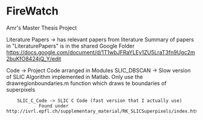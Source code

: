 # FireWatch
Amr's Master Thesis Project

Literature Papers -> has relevant papers from literature
Summary of papers in "LiteraturePapers" is in the shared Google Folder
https://docs.google.com/document/d/1T1wbJFRaYLEy1ZU5LraT3fn9Ugc2m2buKfO8424jQ_Y/edit

Code -> Project Code arranged in Modules
	SLIC_DBSCAN -> Slow version of SLIC Algorithm implemented in Matlab. Only use the 
        drawregionboundaries.m function which draws te boundaries of superpixels


        SLIC_C_Code -> SLIC C Code (fast version that I actually use)
	        	Found under http://ivrl.epfl.ch/supplementary_material/RK_SLICSuperpixels/index.html
